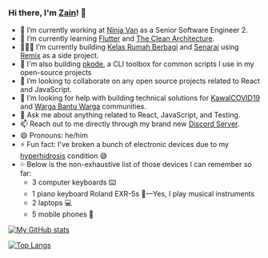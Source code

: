 ### Hi there, I'm [Zain](https://zainfathoni.com)! 👋

- 🔭 I’m currently working at [Ninja Van](https://www.ninjavan.co) as a Senior Software Engineer 2.
- 🌱 I’m currently learning [Flutter](https://flutter.dev) and [The Clean Architecture](https://blog.cleancoder.com/uncle-bob/2012/08/13/the-clean-architecture.html).
- 👨🏻‍💻 I’m currently building [Kelas Rumah Berbagi](https://github.com/zainfathoni/kelas.rumahberbagi.com) and [Senarai](https://github.com/senar-ai/web) using [Remix](https://remix.run) as a side project.
- 🧰 I'm also building [pkode](https://github.com/zainfathoni/pkode), a CLI toolbox for common scripts I use in my open-source projects
- 👯 I’m looking to collaborate on any open source projects related to React and JavaScript.
- 🤔 I’m looking for help with building technical solutions for [KawalCOVID19](https://kawalcovid19.id) and [Warga Bantu Warga](https://wargabantuwarga.com) communities.
- 💬 Ask me about anything related to React, JavaScript, and Testing.
- 📫 Reach out to me directly through my brand new [Discord Server](https://zainf.dev/discord).
- 😄 Pronouns: he/him
- ⚡ Fun fact: I've broken a bunch of electronic devices due to my [hyperhidrosis](https://en.wikipedia.org/wiki/Hyperhidrosis) condition 😅
- 💦 Below is the non-exhaustive list of those devices I can remember so far:
  - 3 computer keyboards ⌨️
  - 1 piano keyboard Roland EXR-5s 🎹—Yes, I play musical instruments
  - 2 laptops 💻
  - 5 mobile phones 📱

[![My GitHub stats](https://github-readme-stats.vercel.app/api?username=zainfathoni&count_private=true&show_icons=true&theme=dark)](https://github.com/anuraghazra/github-readme-stats)

[![Top Langs](https://github-readme-stats.vercel.app/api/top-langs/?username=zainfathoni&layout=compact&theme=dark)](https://github.com/anuraghazra/github-readme-stats)
